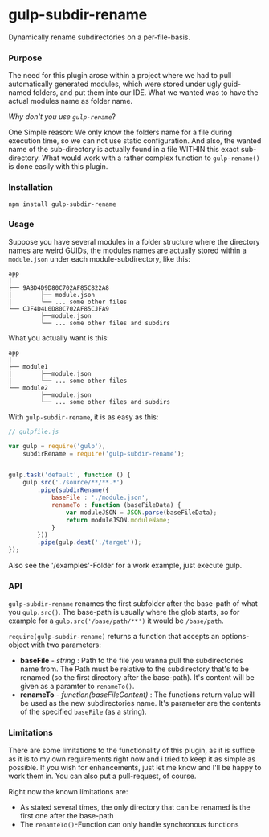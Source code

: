 gulp-subdir-rename
===================
Dynamically rename subdirectories on a per-file-basis.

### Purpose
The need for this plugin arose within a project where we had to pull automatically 
generated modules, which were stored under ugly guid-named folders, and put them into our IDE. 
What we wanted was to have the actual modules name as folder name.

*Why don't you use `gulp-rename`*?

One Simple reason: We only know the folders name for a file during execution time,
so we can not use static configuration. And also, the wanted name of the sub-directory
is actually found in a file WITHIN this exact sub-directory. What would work with a rather complex function
to `gulp-rename()` is done easily with this plugin.

### Installation
`npm install gulp-subdir-rename`

### Usage
Suppose you have several modules in a folder structure where the directory names are weird GUIDs, the modules names are
actually stored within a `module.json` under each module-subdirectory, like this:
```
app
|
├── 9ABD4D9D80C702AF85C822A8
|        ├── module.json
|        └── ... some other files
└── CJF4D4L0D80C702AF85CJFA9
         ├──module.json
         └── ... some other files and subdirs
```

What you actually want is this:
```
app
|
├── module1
|        ├──module.json
|        └── ... some other files
└── module2
         ├──module.json
         └── ... some other files and subdirs
```

With `gulp-subdir-rename`, it is as easy as this:
```JavaScript
// gulpfile.js

var gulp = require('gulp'),
	subdirRename = require('gulp-subdir-rename');


gulp.task('default', function () {
	gulp.src('./source/**/**.*')
		.pipe(subdirRename({
			baseFile : './module.json',
			renameTo : function (baseFileData) {
				var moduleJSON = JSON.parse(baseFileData);
				return moduleJSON.moduleName;
			}
		}))
		.pipe(gulp.dest('./target'));
});
```
Also see the '/examples'-Folder for a work example, just execute gulp.

### API
`gulp-subdir-rename` renames the first subfolder after the base-path of what you `gulp.src()`. The base-path is usually
where the glob starts, so for example for a  `gulp.src('/base/path/**')` it would be `/base/path`.

`require(gulp-subdir-rename)` returns a function that accepts an options-object with two parameters:

* **baseFile** - *string* : Path to the file you wanna pull the subdirectories name from. The Path must be relative
to the subdirectory that's to be renamed (so the first directory after the base-path). It's content will be given as a
paramter to `renameTo()`. 
* **renameTo** - *function(baseFileContent)* : The functions return value will be used as the new subdirectories name.
It's parameter are the contents of the specified `baseFile` (as a string).

### Limitations
There are some limitations to the functionality of this plugin, as it is suffice as it is to my own requirements
right now and i tried to keep it as simple as possible. If you wish for enhancements, just let me know and I'll be
happy to work them in. You can also put a pull-request, of course.

Right now the known limitations are:

* As stated several times, the only directory that can be renamed is the first one after the base-path
* The `renamteTo()`-Function can only handle synchronous functions

